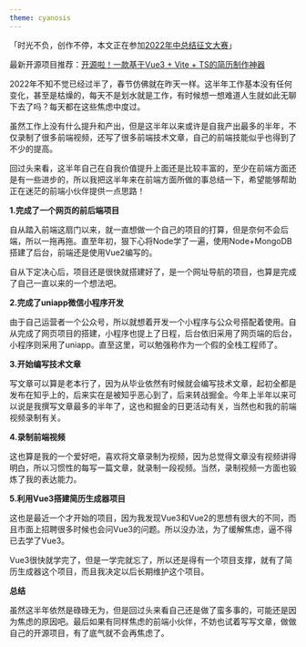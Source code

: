```yaml
---
theme: cyanosis
---
```

「时光不负，创作不停，本文正在参加[2022年中总结征文大赛](https://juejin.cn/post/7108989863126368286 "https://juejin.cn/post/7108989863126368286")」


最新开源项目推荐：[开源啦！一款基于Vue3 + Vite + TS的简历制作神器](https://juejin.cn/post/7121691642469285918 "https://juejin.cn/post/7121691642469285918")


2022年不知不觉已经过半了，春节仿佛就在昨天一样。这半年工作基本没有任何变化，甚至是枯燥的，每天不是划水就是工作，有时候想一想难道人生就如此无聊下去了吗？每天都在这些焦虑中度过。

虽然工作上没有什么提升和产出，但是这半年以来或许是自我产出最多的半年，不仅录制了很多前端视频，还写了很多前端技术文章，自己的前端技能似乎也得到了不少的提高。

回过头来看，这半年自己在自我价值提升上面还是比较丰富的，至少在前端方面还是有一些进步的，所以我把这半年来在前端方面所做的事总结一下，希望能够帮助正在迷茫的前端小伙伴提供一点思路！

**1.完成了一个网页的前后端项目**

自从踏入前端这扇门以来，就一直想做一个自己的项目的打算，但是奈何不会后端，所以一拖再拖。直至年初，狠下心将Node学了一遍，使用Node+MongoDB搭建了后台，前端还是使用Vue2编写的。

自从下定决心后，项目还是很快就搭建好了，是一个网址导航的项目，也算是完成了自己一直以来的一个想法吧。

**2.完成了uniapp微信小程序开发**

由于自己运营者一个公众号，所以就想着开发一个小程序与公众号搭配着使用。自从完成了网页项目的搭建，小程序也提上了日程，后台依旧采用了网页端的后台，小程序则采用了uniapp。直至这里，可以勉强称作为一个假的全栈工程师了。

**3.开始编写技术文章**

写文章可以算是老本行了，因为从毕业依然有时候就会编写技术文章，起初全都是发布在知乎上的，后来实在是被知乎恶心到了，后来转战掘金。今年上半年以来可以说是我撰写文章最多的半年了，这也和掘金的日更活动有关，当然也和我的前端视频录制有关。

**4.录制前端视频**

这也算是我的一个爱好吧，喜欢将文章录制为视频，因为总觉得文章没有视频讲得明白，所以习惯性的每写一篇文章，就录制一段视频。当然，录制视频一方面也锻炼了我的表达能力。

**5.利用Vue3搭建简历生成器项目**

这也是最近一个才开始的项目，因为我发现Vue3和Vue2的思想有很大的不同，而且市面上招聘很多时候也会问Vue3的问题。所以没办法，为了缓解焦虑，逼不得已去学了Vue3。

Vue3很快就学完了，但是一学完就忘了，所以还是得有一个项目支撑，就有了简历生成器这个项目，而且我决定以后长期维护这个项目。

**总结**

虽然这半年依然是碌碌无为，但是回过头来看自己还是做了蛮多事的，可能还是因为焦虑的原因吧。最后如果有同样焦虑的前端小伙伴，不妨也试着写写文章，做做自己的开源项目，有了底气就不会再焦虑了。
